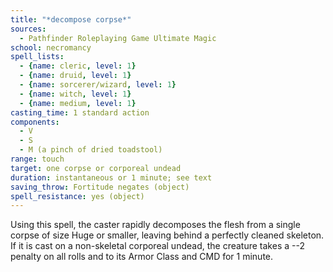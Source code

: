 ```yaml
---
title: "*decompose corpse*"
sources:
  - Pathfinder Roleplaying Game Ultimate Magic
school: necromancy
spell_lists:
  - {name: cleric, level: 1}
  - {name: druid, level: 1}
  - {name: sorcerer/wizard, level: 1}
  - {name: witch, level: 1}
  - {name: medium, level: 1}
casting_time: 1 standard action
components:
  - V
  - S
  - M (a pinch of dried toadstool)
range: touch
target: one corpse or corporeal undead
duration: instantaneous or 1 minute; see text
saving_throw: Fortitude negates (object)
spell_resistance: yes (object)
---
```


Using this spell, the caster rapidly decomposes the flesh from a single corpse of size Huge or smaller, leaving behind a perfectly cleaned skeleton. If it is cast on a non-skeletal corporeal undead, the creature takes a --2 penalty on all rolls and to its Armor Class and CMD for 1 minute.

